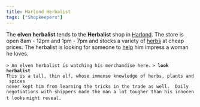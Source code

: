 ```yaml
---
title: Harlond Herbalist
tags: ["Shopkeepers"]
---
```

The **elven herbalist** tends to the **Herbalist** shop in
[Harlond](Harlond "wikilink"). The store is open 8am - 12pm and 1pm -
7pm and stocks a variety of [herbs](herb "wikilink") at cheap prices.
The herbalist is looking for someone to
[help](Quest#Harlond_Herbalist "wikilink") him impress a woman he loves.

`> An elven herbalist is watching his merchandise here.`
`> `**`look herbalist`**
`This is a tall, thin elf, whose immense knowledge of herbs, plants and spices`
`never kept him from learning the tricks in the trade as well.  Daily`
`negotiations with shippers made the man a lot tougher than his innocent looks`
`might reveal.`
